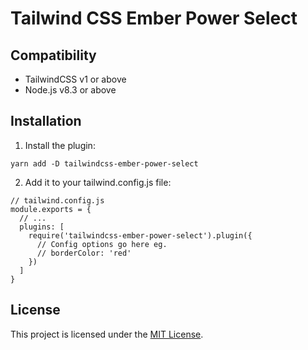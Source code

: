 # Tailwind CSS Ember Power Select

## Compatibility

* TailwindCSS v1 or above
* Node.js v8.3 or above

## Installation

1. Install the plugin:

```
yarn add -D tailwindcss-ember-power-select
```

2. Add it to your tailwind.config.js file:

```
// tailwind.config.js
module.exports = {
  // ...
  plugins: [
    require('tailwindcss-ember-power-select').plugin({
      // Config options go here eg.
      // borderColor: 'red'
    })
  ]
}
```

## License

This project is licensed under the [MIT License](LICENSE.md).
